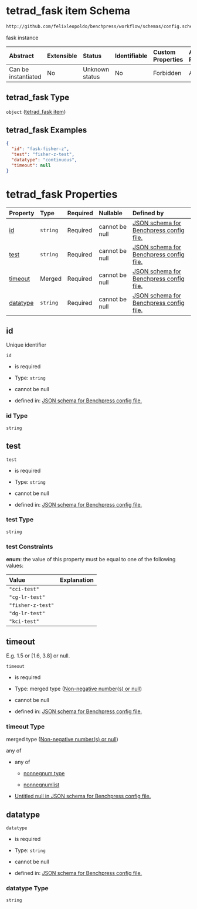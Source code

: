 # tetrad\_fask item Schema

```txt
http://github.com/felixleopoldo/benchpress/workflow/schemas/config.schema.json#/definitions/tetrad_fask
```

fask instance

| Abstract            | Extensible | Status         | Identifiable | Custom Properties | Additional Properties | Access Restrictions | Defined In                                                        |
| :------------------ | :--------- | :------------- | :----------- | :---------------- | :-------------------- | :------------------ | :---------------------------------------------------------------- |
| Can be instantiated | No         | Unknown status | No           | Forbidden         | Allowed               | none                | [config.schema.json\*](config.schema.json "open original schema") |

## tetrad\_fask Type

`object` ([tetrad\_fask item](config-definitions-tetrad_fask-item.md))

## tetrad\_fask Examples

```json
{
  "id": "fask-fisher-z",
  "test": "fisher-z-test",
  "datatype": "continuous",
  "timeout": null
}
```

# tetrad\_fask Properties

| Property              | Type     | Required | Nullable       | Defined by                                                                                                                                                                                                                          |
| :-------------------- | :------- | :------- | :------------- | :---------------------------------------------------------------------------------------------------------------------------------------------------------------------------------------------------------------------------------- |
| [id](#id)             | `string` | Required | cannot be null | [JSON schema for Benchpress config file.](config-definitions-tetrad_fask-item-properties-id.md "http://github.com/felixleopoldo/benchpress/workflow/schemas/config.schema.json#/definitions/tetrad_fask/properties/id")             |
| [test](#test)         | `string` | Required | cannot be null | [JSON schema for Benchpress config file.](config-definitions-tetrad_fask-item-properties-test.md "http://github.com/felixleopoldo/benchpress/workflow/schemas/config.schema.json#/definitions/tetrad_fask/properties/test")         |
| [timeout](#timeout)   | Merged   | Required | cannot be null | [JSON schema for Benchpress config file.](config-definitions-non-negative-numbers-or-null.md "http://github.com/felixleopoldo/benchpress/workflow/schemas/config.schema.json#/definitions/tetrad_fask/properties/timeout")          |
| [datatype](#datatype) | `string` | Required | cannot be null | [JSON schema for Benchpress config file.](config-definitions-tetrad_fask-item-properties-datatype.md "http://github.com/felixleopoldo/benchpress/workflow/schemas/config.schema.json#/definitions/tetrad_fask/properties/datatype") |

## id

Unique identifier

`id`

*   is required

*   Type: `string`

*   cannot be null

*   defined in: [JSON schema for Benchpress config file.](config-definitions-tetrad_fask-item-properties-id.md "http://github.com/felixleopoldo/benchpress/workflow/schemas/config.schema.json#/definitions/tetrad_fask/properties/id")

### id Type

`string`

## test



`test`

*   is required

*   Type: `string`

*   cannot be null

*   defined in: [JSON schema for Benchpress config file.](config-definitions-tetrad_fask-item-properties-test.md "http://github.com/felixleopoldo/benchpress/workflow/schemas/config.schema.json#/definitions/tetrad_fask/properties/test")

### test Type

`string`

### test Constraints

**enum**: the value of this property must be equal to one of the following values:

| Value             | Explanation |
| :---------------- | :---------- |
| `"cci-test"`      |             |
| `"cg-lr-test"`    |             |
| `"fisher-z-test"` |             |
| `"dg-lr-test"`    |             |
| `"kci-test"`      |             |

## timeout

E.g. 1.5 or \[1.6, 3.8] or null.

`timeout`

*   is required

*   Type: merged type ([Non-negative number(s) or null](config-definitions-non-negative-numbers-or-null.md))

*   cannot be null

*   defined in: [JSON schema for Benchpress config file.](config-definitions-non-negative-numbers-or-null.md "http://github.com/felixleopoldo/benchpress/workflow/schemas/config.schema.json#/definitions/tetrad_fask/properties/timeout")

### timeout Type

merged type ([Non-negative number(s) or null](config-definitions-non-negative-numbers-or-null.md))

any of

*   any of

    *   [nonnegnum type](config-definitions-nonnegnum-type.md "check type definition")

    *   [nonnegnumlist](config-definitions-nonnegnumlist.md "check type definition")

*   [Untitled null in JSON schema for Benchpress config file.](config-definitions-non-negative-numbers-or-null-anyof-1.md "check type definition")

## datatype



`datatype`

*   is required

*   Type: `string`

*   cannot be null

*   defined in: [JSON schema for Benchpress config file.](config-definitions-tetrad_fask-item-properties-datatype.md "http://github.com/felixleopoldo/benchpress/workflow/schemas/config.schema.json#/definitions/tetrad_fask/properties/datatype")

### datatype Type

`string`
